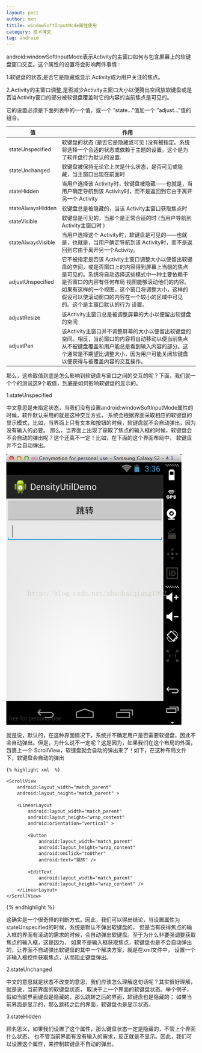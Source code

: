 ```yaml
---
layout: post
author: mxn
titile: windowSoftInputMode属性使用
category: 技术博文
tag: android
---
```


android:windowSoftInputMode表示Activity的主窗口如何与包含屏幕上的软键盘窗口交互。这个属性的设置将会影响两件事情 :

1.软键盘的状态,是否它是隐藏或显示,Activity成为用户关注的焦点。

2.Activity的主窗口调整,是否减少Activity主窗口大小以便腾出空间放软键盘或是否当Activity窗口的部分被软键盘覆盖时它的内容的当前焦点是可见的。

它的设置必须是下面列表中的一个值，或一个 ”state…”值加一个 ”adjust…”值的组合。


|              值          |                   作用  |
|            --------      |                -----   |
|     stateUnspecified     |软键盘的状态 (是否它是隐藏或可见 )没有被指定。系统将选择一个合适的状态或依赖于主题的设置。这个是为了软件盘行为默认的设置.|
|     stateUnchanged       | 软键盘被保持无论它上次是什么状态，是否可见或隐藏，当主窗口出现在前面时 |
|     stateHidden          |当用户选择该 Activity时，软键盘被隐藏——也就是，当用户确定导航到该 Activity时，而不是返回到它由于离开另一个 Activity |
|stateAlwaysHidden | 软键盘总是被隐藏的，当该 Activity主窗口获取焦点时 |
| stateVisible  |软键盘是可见的，当那个是正常合适的时 (当用户导航到 Activity主窗口时 ) |
|stateAlwaysVisible |当用户选择这个 Activity时，软键盘是可见的——也就是，也就是，当用户确定导航到该 Activity时，而不是返回到它由于离开另一个Activity。|
| adjustUnspecified | 它不被指定是否该 Activity主窗口调整大小以便留出软键盘的空间，或是否窗口上的内容得到屏幕上当前的焦点是可见的。系统将自动选择这些模式中一种主要依赖于是否窗口的内容有任何布局 视图能够滚动他们的内容。如果有这样的一个视图，这个窗口将调整大小，这样的假设可以使滚动窗口的内容在一个较小的区域中可见的。这个是主窗口默认的行为 设置。|
|adjustResize | 该Activity主窗口总是被调整屏幕的大小以便留出软键盘的空间|
| adjustPan | 该Activity主窗口并不调整屏幕的大小以便留出软键盘的空间。相反，当前窗口的内容将自动移动以便当前焦点从不被键盘覆盖和用户能总是看到输入内容的部分。这个通常是不期望比调整大小，因为用户可能关闭软键盘以便获得与被覆盖内容的交互操作。|

<!-- more -->

那么，这些取值到底是怎么影响到软键盘与窗口之间的交互的呢？下面，我们就一个个的测试这9个取值，到底是如何影响软键盘的显示的。

1.stateUnspecified

中文意思是未指定状态，当我们没有设置android:windowSoftInputMode属性的时候，软件默认采用的就是这种交互方式，
系统会根据界面采取相应的软键盘的显示模式，比如，当界面上只有文本和按钮的时候，软键盘就不会自动弹出，因为没有输入的必要。
那么，当界面上出现了获取了焦点的输入框的时候，软键盘会不会自动的弹出呢？这个还真不一定！比如，在下面的这个界面布局中，
软键盘并不会自动弹出。

![](https://raw.githubusercontent.com/mxn21/mxn21.github.io/master/public/img/img57.png)

就是说，默认的，在这种界面情况下，系统并不确定用户是否需要软键盘，因此不会自动弹出。但是，为什么说不一定呢？这是因为，如果我们在这个布局的外面，包裹上一个
ScrollView，软键盘就会自动的弹出来了！如下，在这种布局文件下，软键盘会自动的弹出

    {% highlight xml  %}
<LinearLayout xmlns:android="http://schemas.android.com/apk/res/android"
    xmlns:tools="http://schemas.android.com/tools"
    android:layout_width="match_parent"
    android:layout_height="match_parent"
    android:orientation="vertical" >

    <ScrollView
        android:layout_width="match_parent"
        android:layout_height="match_parent" >

        <LinearLayout
            android:layout_width="match_parent"
            android:layout_height="wrap_content"
            android:orientation="vertical" >

            <Button
                android:layout_width="match_parent"
                android:layout_height="wrap_content"
                android:onClick="toOther"
                android:text="跳转" />

            <EditText
                android:layout_width="match_parent"
                android:layout_height="wrap_content" />
        </LinearLayout>
    </ScrollView>
</LinearLayout>
    {% endhighlight %}

这确实是一个很奇怪的判断方式。因此，我们可以得出结论，当设置属性为stateUnspecified的时候，系统是默认不弹出软键盘的，
但是当有获得焦点的输入框的界面有滚动的需求的时候，会自动弹出软键盘。至于为什么非要强调要获取焦点的输入框，这是因为，
如果不是输入框获取焦点，软键盘也是不会自动弹出的，让界面不自动弹出软键盘的其中一个解决方案，就是在xml文件中，
设置一个非输入框控件获取焦点，从而阻止键盘弹出。

2.stateUnchanged

中文的意思就是状态不改变的意思，我们应该怎么理解这句话呢？其实很好理解，就是说，当前界面的软键盘状态，
取决于上一个界面的软键盘状态。举个例子，假如当前界面键盘是隐藏的，那么跳转之后的界面，软键盘也是隐藏的；
如果当前界面是显示的，那么跳转之后的界面，软键盘也是显示状态。

3.stateHidden

顾名思义，如果我们设置了这个属性，那么键盘状态一定是隐藏的，不管上个界面什么状态，
也不管当前界面有没有输入的需求，反正就是不显示。因此，我们可以设置这个属性，来控制软键盘不自动的弹出。



